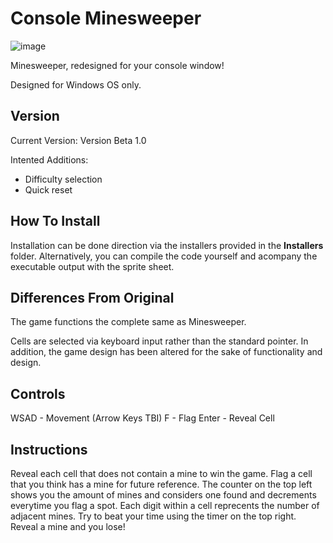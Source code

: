 # Console Minesweeper


![image](https://user-images.githubusercontent.com/44079959/64353111-2eae5b00-cfcb-11e9-990e-81d0f0832ef1.png)


Minesweeper, redesigned for your console window!

Designed for Windows OS only.

## Version

Current Version: Version Beta 1.0

Intented Additions:

* Difficulty selection
* Quick reset

## How To Install

Installation can be done direction via the installers provided in the **Installers** folder. Alternatively, you can compile the code yourself and acompany the executable output with the sprite sheet. 

## Differences From Original

The game functions the complete same as Minesweeper. 

Cells are selected via keyboard input rather than the standard pointer. In addition, the game design has been altered for the sake of functionality and design.

## Controls

WSAD - Movement (Arrow Keys TBI)
F - Flag
Enter - Reveal Cell

## Instructions

Reveal each cell that does not contain a mine to win the game. Flag a cell that you think has a mine for future reference. The counter on the top left shows you the amount of mines and considers one found and decrements everytime you flag a spot. Each digit within a cell reprecents the number of adjacent mines. Try to beat your time using the timer on the top right. Reveal a mine and you lose!
